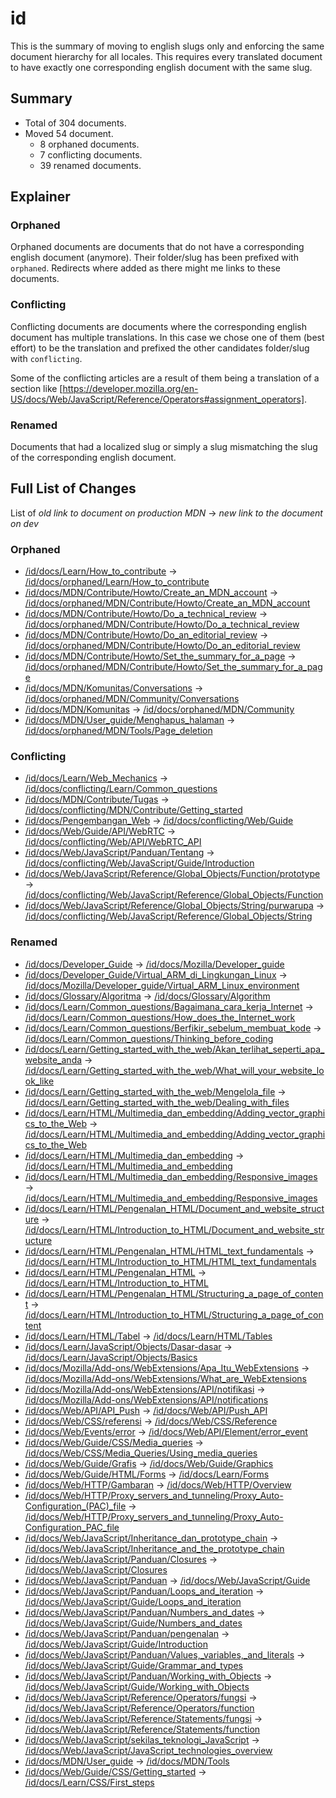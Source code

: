 # id

This is the summary of moving to english slugs only and enforcing the same
document hierarchy for all locales. This requires every translated document to
have exactly one corresponding english document with the same slug.

## Summary

* Total of 304 documents.
* Moved 54 document.
  * 8 orphaned documents.
  * 7 conflicting documents.
  * 39 renamed documents.

## Explainer

### Orphaned

Orphaned documents are documents that do not have a corresponding english
document (anymore). Their folder/slug has been prefixed with `orphaned`.
Redirects where added as there might me links to these documents.

### Conflicting

Conflicting documents are documents where the corresponding english document has
multiple translations. In this case we chose one of them (best effort) to be the
translation and prefixed the other candidates folder/slug with `conflicting`.

Some of the conflicting articles are a result of them being a translation of a
section like
[https://developer.mozilla.org/en-US/docs/Web/JavaScript/Reference/Operators#assignment_operators].

### Renamed

Documents that had a localized slug or simply a slug mismatching the slug of the
corresponding english document.

## Full List of Changes

List of _old link to document on production MDN_
→ _new link to the document on dev_

### Orphaned

* [/id/docs/Learn/How_to_contribute](https://developer.mozilla.org/id/docs/Learn/How_to_contribute) → [/id/docs/orphaned/Learn/How_to_contribute](https://unslugged.content.dev.mdn.mozit.cloud/id/docs/orphaned/Learn/How_to_contribute)
* [/id/docs/MDN/Contribute/Howto/Create_an_MDN_account](https://developer.mozilla.org/id/docs/MDN/Contribute/Howto/Create_an_MDN_account) → [/id/docs/orphaned/MDN/Contribute/Howto/Create_an_MDN_account](https://unslugged.content.dev.mdn.mozit.cloud/id/docs/orphaned/MDN/Contribute/Howto/Create_an_MDN_account)
* [/id/docs/MDN/Contribute/Howto/Do_a_technical_review](https://developer.mozilla.org/id/docs/MDN/Contribute/Howto/Do_a_technical_review) → [/id/docs/orphaned/MDN/Contribute/Howto/Do_a_technical_review](https://unslugged.content.dev.mdn.mozit.cloud/id/docs/orphaned/MDN/Contribute/Howto/Do_a_technical_review)
* [/id/docs/MDN/Contribute/Howto/Do_an_editorial_review](https://developer.mozilla.org/id/docs/MDN/Contribute/Howto/Do_an_editorial_review) → [/id/docs/orphaned/MDN/Contribute/Howto/Do_an_editorial_review](https://unslugged.content.dev.mdn.mozit.cloud/id/docs/orphaned/MDN/Contribute/Howto/Do_an_editorial_review)
* [/id/docs/MDN/Contribute/Howto/Set_the_summary_for_a_page](https://developer.mozilla.org/id/docs/MDN/Contribute/Howto/Set_the_summary_for_a_page) → [/id/docs/orphaned/MDN/Contribute/Howto/Set_the_summary_for_a_page](https://unslugged.content.dev.mdn.mozit.cloud/id/docs/orphaned/MDN/Contribute/Howto/Set_the_summary_for_a_page)
* [/id/docs/MDN/Komunitas/Conversations](https://developer.mozilla.org/id/docs/MDN/Komunitas/Conversations) → [/id/docs/orphaned/MDN/Community/Conversations](https://unslugged.content.dev.mdn.mozit.cloud/id/docs/orphaned/MDN/Community/Conversations)
* [/id/docs/MDN/Komunitas](https://developer.mozilla.org/id/docs/MDN/Komunitas) → [/id/docs/orphaned/MDN/Community](https://unslugged.content.dev.mdn.mozit.cloud/id/docs/orphaned/MDN/Community)
* [/id/docs/MDN/User_guide/Menghapus_halaman](https://developer.mozilla.org/id/docs/MDN/User_guide/Menghapus_halaman) → [/id/docs/orphaned/MDN/Tools/Page_deletion](https://unslugged.content.dev.mdn.mozit.cloud/id/docs/orphaned/MDN/Tools/Page_deletion)

### Conflicting
* [/id/docs/Learn/Web_Mechanics](https://developer.mozilla.org/id/docs/Learn/Web_Mechanics) → [/id/docs/conflicting/Learn/Common_questions](https://unslugged.content.dev.mdn.mozit.cloud/id/docs/conflicting/Learn/Common_questions)
* [/id/docs/MDN/Contribute/Tugas](https://developer.mozilla.org/id/docs/MDN/Contribute/Tugas) → [/id/docs/conflicting/MDN/Contribute/Getting_started](https://unslugged.content.dev.mdn.mozit.cloud/id/docs/conflicting/MDN/Contribute/Getting_started)
* [/id/docs/Pengembangan_Web](https://developer.mozilla.org/id/docs/Pengembangan_Web) → [/id/docs/conflicting/Web/Guide](https://unslugged.content.dev.mdn.mozit.cloud/id/docs/conflicting/Web/Guide)
* [/id/docs/Web/Guide/API/WebRTC](https://developer.mozilla.org/id/docs/Web/Guide/API/WebRTC) → [/id/docs/conflicting/Web/API/WebRTC_API](https://unslugged.content.dev.mdn.mozit.cloud/id/docs/conflicting/Web/API/WebRTC_API)
* [/id/docs/Web/JavaScript/Panduan/Tentang](https://developer.mozilla.org/id/docs/Web/JavaScript/Panduan/Tentang) → [/id/docs/conflicting/Web/JavaScript/Guide/Introduction](https://unslugged.content.dev.mdn.mozit.cloud/id/docs/conflicting/Web/JavaScript/Guide/Introduction)
* [/id/docs/Web/JavaScript/Reference/Global_Objects/Function/prototype](https://developer.mozilla.org/id/docs/Web/JavaScript/Reference/Global_Objects/Function/prototype) → [/id/docs/conflicting/Web/JavaScript/Reference/Global_Objects/Function](https://unslugged.content.dev.mdn.mozit.cloud/id/docs/conflicting/Web/JavaScript/Reference/Global_Objects/Function)
* [/id/docs/Web/JavaScript/Reference/Global_Objects/String/purwarupa](https://developer.mozilla.org/id/docs/Web/JavaScript/Reference/Global_Objects/String/purwarupa) → [/id/docs/conflicting/Web/JavaScript/Reference/Global_Objects/String](https://unslugged.content.dev.mdn.mozit.cloud/id/docs/conflicting/Web/JavaScript/Reference/Global_Objects/String)

### Renamed
* [/id/docs/Developer_Guide](https://developer.mozilla.org/id/docs/Developer_Guide) → [/id/docs/Mozilla/Developer_guide](https://unslugged.content.dev.mdn.mozit.cloud/id/docs/Mozilla/Developer_guide)
* [/id/docs/Developer_Guide/Virtual_ARM_di_Lingkungan_Linux](https://developer.mozilla.org/id/docs/Developer_Guide/Virtual_ARM_di_Lingkungan_Linux) → [/id/docs/Mozilla/Developer_guide/Virtual_ARM_Linux_environment](https://unslugged.content.dev.mdn.mozit.cloud/id/docs/Mozilla/Developer_guide/Virtual_ARM_Linux_environment)
* [/id/docs/Glossary/Algoritma](https://developer.mozilla.org/id/docs/Glossary/Algoritma) → [/id/docs/Glossary/Algorithm](https://unslugged.content.dev.mdn.mozit.cloud/id/docs/Glossary/Algorithm)
* [/id/docs/Learn/Common_questions/Bagaimana_cara_kerja_Internet](https://developer.mozilla.org/id/docs/Learn/Common_questions/Bagaimana_cara_kerja_Internet) → [/id/docs/Learn/Common_questions/How_does_the_Internet_work](https://unslugged.content.dev.mdn.mozit.cloud/id/docs/Learn/Common_questions/How_does_the_Internet_work)
* [/id/docs/Learn/Common_questions/Berfikir_sebelum_membuat_kode](https://developer.mozilla.org/id/docs/Learn/Common_questions/Berfikir_sebelum_membuat_kode) → [/id/docs/Learn/Common_questions/Thinking_before_coding](https://unslugged.content.dev.mdn.mozit.cloud/id/docs/Learn/Common_questions/Thinking_before_coding)
* [/id/docs/Learn/Getting_started_with_the_web/Akan_terlihat_seperti_apa_website_anda](https://developer.mozilla.org/id/docs/Learn/Getting_started_with_the_web/Akan_terlihat_seperti_apa_website_anda) → [/id/docs/Learn/Getting_started_with_the_web/What_will_your_website_look_like](https://unslugged.content.dev.mdn.mozit.cloud/id/docs/Learn/Getting_started_with_the_web/What_will_your_website_look_like)
* [/id/docs/Learn/Getting_started_with_the_web/Mengelola_file](https://developer.mozilla.org/id/docs/Learn/Getting_started_with_the_web/Mengelola_file) → [/id/docs/Learn/Getting_started_with_the_web/Dealing_with_files](https://unslugged.content.dev.mdn.mozit.cloud/id/docs/Learn/Getting_started_with_the_web/Dealing_with_files)
* [/id/docs/Learn/HTML/Multimedia_dan_embedding/Adding_vector_graphics_to_the_Web](https://developer.mozilla.org/id/docs/Learn/HTML/Multimedia_dan_embedding/Adding_vector_graphics_to_the_Web) → [/id/docs/Learn/HTML/Multimedia_and_embedding/Adding_vector_graphics_to_the_Web](https://unslugged.content.dev.mdn.mozit.cloud/id/docs/Learn/HTML/Multimedia_and_embedding/Adding_vector_graphics_to_the_Web)
* [/id/docs/Learn/HTML/Multimedia_dan_embedding](https://developer.mozilla.org/id/docs/Learn/HTML/Multimedia_dan_embedding) → [/id/docs/Learn/HTML/Multimedia_and_embedding](https://unslugged.content.dev.mdn.mozit.cloud/id/docs/Learn/HTML/Multimedia_and_embedding)
* [/id/docs/Learn/HTML/Multimedia_dan_embedding/Responsive_images](https://developer.mozilla.org/id/docs/Learn/HTML/Multimedia_dan_embedding/Responsive_images) → [/id/docs/Learn/HTML/Multimedia_and_embedding/Responsive_images](https://unslugged.content.dev.mdn.mozit.cloud/id/docs/Learn/HTML/Multimedia_and_embedding/Responsive_images)
* [/id/docs/Learn/HTML/Pengenalan_HTML/Document_and_website_structure](https://developer.mozilla.org/id/docs/Learn/HTML/Pengenalan_HTML/Document_and_website_structure) → [/id/docs/Learn/HTML/Introduction_to_HTML/Document_and_website_structure](https://unslugged.content.dev.mdn.mozit.cloud/id/docs/Learn/HTML/Introduction_to_HTML/Document_and_website_structure)
* [/id/docs/Learn/HTML/Pengenalan_HTML/HTML_text_fundamentals](https://developer.mozilla.org/id/docs/Learn/HTML/Pengenalan_HTML/HTML_text_fundamentals) → [/id/docs/Learn/HTML/Introduction_to_HTML/HTML_text_fundamentals](https://unslugged.content.dev.mdn.mozit.cloud/id/docs/Learn/HTML/Introduction_to_HTML/HTML_text_fundamentals)
* [/id/docs/Learn/HTML/Pengenalan_HTML](https://developer.mozilla.org/id/docs/Learn/HTML/Pengenalan_HTML) → [/id/docs/Learn/HTML/Introduction_to_HTML](https://unslugged.content.dev.mdn.mozit.cloud/id/docs/Learn/HTML/Introduction_to_HTML)
* [/id/docs/Learn/HTML/Pengenalan_HTML/Structuring_a_page_of_content](https://developer.mozilla.org/id/docs/Learn/HTML/Pengenalan_HTML/Structuring_a_page_of_content) → [/id/docs/Learn/HTML/Introduction_to_HTML/Structuring_a_page_of_content](https://unslugged.content.dev.mdn.mozit.cloud/id/docs/Learn/HTML/Introduction_to_HTML/Structuring_a_page_of_content)
* [/id/docs/Learn/HTML/Tabel](https://developer.mozilla.org/id/docs/Learn/HTML/Tabel) → [/id/docs/Learn/HTML/Tables](https://unslugged.content.dev.mdn.mozit.cloud/id/docs/Learn/HTML/Tables)
* [/id/docs/Learn/JavaScript/Objects/Dasar-dasar](https://developer.mozilla.org/id/docs/Learn/JavaScript/Objects/Dasar-dasar) → [/id/docs/Learn/JavaScript/Objects/Basics](https://unslugged.content.dev.mdn.mozit.cloud/id/docs/Learn/JavaScript/Objects/Basics)
* [/id/docs/Mozilla/Add-ons/WebExtensions/Apa_Itu_WebExtensions](https://developer.mozilla.org/id/docs/Mozilla/Add-ons/WebExtensions/Apa_Itu_WebExtensions) → [/id/docs/Mozilla/Add-ons/WebExtensions/What_are_WebExtensions](https://unslugged.content.dev.mdn.mozit.cloud/id/docs/Mozilla/Add-ons/WebExtensions/What_are_WebExtensions)
* [/id/docs/Mozilla/Add-ons/WebExtensions/API/notifikasi](https://developer.mozilla.org/id/docs/Mozilla/Add-ons/WebExtensions/API/notifikasi) → [/id/docs/Mozilla/Add-ons/WebExtensions/API/notifications](https://unslugged.content.dev.mdn.mozit.cloud/id/docs/Mozilla/Add-ons/WebExtensions/API/notifications)
* [/id/docs/Web/API/API_Push](https://developer.mozilla.org/id/docs/Web/API/API_Push) → [/id/docs/Web/API/Push_API](https://unslugged.content.dev.mdn.mozit.cloud/id/docs/Web/API/Push_API)
* [/id/docs/Web/CSS/referensi](https://developer.mozilla.org/id/docs/Web/CSS/referensi) → [/id/docs/Web/CSS/Reference](https://unslugged.content.dev.mdn.mozit.cloud/id/docs/Web/CSS/Reference)
* [/id/docs/Web/Events/error](https://developer.mozilla.org/id/docs/Web/Events/error) → [/id/docs/Web/API/Element/error_event](https://unslugged.content.dev.mdn.mozit.cloud/id/docs/Web/API/Element/error_event)
* [/id/docs/Web/Guide/CSS/Media_queries](https://developer.mozilla.org/id/docs/Web/Guide/CSS/Media_queries) → [/id/docs/Web/CSS/Media_Queries/Using_media_queries](https://unslugged.content.dev.mdn.mozit.cloud/id/docs/Web/CSS/Media_Queries/Using_media_queries)
* [/id/docs/Web/Guide/Grafis](https://developer.mozilla.org/id/docs/Web/Guide/Grafis) → [/id/docs/Web/Guide/Graphics](https://unslugged.content.dev.mdn.mozit.cloud/id/docs/Web/Guide/Graphics)
* [/id/docs/Web/Guide/HTML/Forms](https://developer.mozilla.org/id/docs/Web/Guide/HTML/Forms) → [/id/docs/Learn/Forms](https://unslugged.content.dev.mdn.mozit.cloud/id/docs/Learn/Forms)
* [/id/docs/Web/HTTP/Gambaran](https://developer.mozilla.org/id/docs/Web/HTTP/Gambaran) → [/id/docs/Web/HTTP/Overview](https://unslugged.content.dev.mdn.mozit.cloud/id/docs/Web/HTTP/Overview)
* [/id/docs/Web/HTTP/Proxy_servers_and_tunneling/Proxy_Auto-Configuration_(PAC)_file](https://developer.mozilla.org/id/docs/Web/HTTP/Proxy_servers_and_tunneling/Proxy_Auto-Configuration_(PAC)_file) → [/id/docs/Web/HTTP/Proxy_servers_and_tunneling/Proxy_Auto-Configuration_PAC_file](https://unslugged.content.dev.mdn.mozit.cloud/id/docs/Web/HTTP/Proxy_servers_and_tunneling/Proxy_Auto-Configuration_PAC_file)
* [/id/docs/Web/JavaScript/Inheritance_dan_prototype_chain](https://developer.mozilla.org/id/docs/Web/JavaScript/Inheritance_dan_prototype_chain) → [/id/docs/Web/JavaScript/Inheritance_and_the_prototype_chain](https://unslugged.content.dev.mdn.mozit.cloud/id/docs/Web/JavaScript/Inheritance_and_the_prototype_chain)
* [/id/docs/Web/JavaScript/Panduan/Closures](https://developer.mozilla.org/id/docs/Web/JavaScript/Panduan/Closures) → [/id/docs/Web/JavaScript/Closures](https://unslugged.content.dev.mdn.mozit.cloud/id/docs/Web/JavaScript/Closures)
* [/id/docs/Web/JavaScript/Panduan](https://developer.mozilla.org/id/docs/Web/JavaScript/Panduan) → [/id/docs/Web/JavaScript/Guide](https://unslugged.content.dev.mdn.mozit.cloud/id/docs/Web/JavaScript/Guide)
* [/id/docs/Web/JavaScript/Panduan/Loops_and_iteration](https://developer.mozilla.org/id/docs/Web/JavaScript/Panduan/Loops_and_iteration) → [/id/docs/Web/JavaScript/Guide/Loops_and_iteration](https://unslugged.content.dev.mdn.mozit.cloud/id/docs/Web/JavaScript/Guide/Loops_and_iteration)
* [/id/docs/Web/JavaScript/Panduan/Numbers_and_dates](https://developer.mozilla.org/id/docs/Web/JavaScript/Panduan/Numbers_and_dates) → [/id/docs/Web/JavaScript/Guide/Numbers_and_dates](https://unslugged.content.dev.mdn.mozit.cloud/id/docs/Web/JavaScript/Guide/Numbers_and_dates)
* [/id/docs/Web/JavaScript/Panduan/pengenalan](https://developer.mozilla.org/id/docs/Web/JavaScript/Panduan/pengenalan) → [/id/docs/Web/JavaScript/Guide/Introduction](https://unslugged.content.dev.mdn.mozit.cloud/id/docs/Web/JavaScript/Guide/Introduction)
* [/id/docs/Web/JavaScript/Panduan/Values,_variables,_and_literals](https://developer.mozilla.org/id/docs/Web/JavaScript/Panduan/Values,_variables,_and_literals) → [/id/docs/Web/JavaScript/Guide/Grammar_and_types](https://unslugged.content.dev.mdn.mozit.cloud/id/docs/Web/JavaScript/Guide/Grammar_and_types)
* [/id/docs/Web/JavaScript/Panduan/Working_with_Objects](https://developer.mozilla.org/id/docs/Web/JavaScript/Panduan/Working_with_Objects) → [/id/docs/Web/JavaScript/Guide/Working_with_Objects](https://unslugged.content.dev.mdn.mozit.cloud/id/docs/Web/JavaScript/Guide/Working_with_Objects)
* [/id/docs/Web/JavaScript/Reference/Operators/fungsi](https://developer.mozilla.org/id/docs/Web/JavaScript/Reference/Operators/fungsi) → [/id/docs/Web/JavaScript/Reference/Operators/function](https://unslugged.content.dev.mdn.mozit.cloud/id/docs/Web/JavaScript/Reference/Operators/function)
* [/id/docs/Web/JavaScript/Reference/Statements/fungsi](https://developer.mozilla.org/id/docs/Web/JavaScript/Reference/Statements/fungsi) → [/id/docs/Web/JavaScript/Reference/Statements/function](https://unslugged.content.dev.mdn.mozit.cloud/id/docs/Web/JavaScript/Reference/Statements/function)
* [/id/docs/Web/JavaScript/sekilas_teknologi_JavaScript](https://developer.mozilla.org/id/docs/Web/JavaScript/sekilas_teknologi_JavaScript) → [/id/docs/Web/JavaScript/JavaScript_technologies_overview](https://unslugged.content.dev.mdn.mozit.cloud/id/docs/Web/JavaScript/JavaScript_technologies_overview)
* [/id/docs/MDN/User_guide](https://developer.mozilla.org/id/docs/MDN/User_guide) → [/id/docs/MDN/Tools](https://unslugged.content.dev.mdn.mozit.cloud/id/docs/MDN/Tools)
* [/id/docs/Web/Guide/CSS/Getting_started](https://developer.mozilla.org/id/docs/Web/Guide/CSS/Getting_started) → [/id/docs/Learn/CSS/First_steps](https://unslugged.content.dev.mdn.mozit.cloud/id/docs/Learn/CSS/First_steps)
